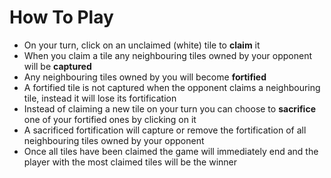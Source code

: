 <h1>How To Play</h1>
<ul>
        <li> On your turn, click on an unclaimed (white) tile to <b>claim</b> it </li>
        <li> When you claim a tile any neighbouring tiles owned by your opponent will be <b>captured</b> </li>
        <li> Any neighbouring tiles owned by you will become <b>fortified</b> </li>
        <li> A fortified tile is not captured when the opponent claims a neighbouring tile, instead it will lose its fortification </li>
        <li> Instead of claiming a new tile on your turn you can choose to <b>sacrifice</b> one of your fortified ones by clicking on it </li>
        <li> A sacrificed fortification will capture or remove the fortification of all neighbouring tiles owned by your opponent </li>    	
    	  <li> Once all tiles have been claimed the game will immediately end and the player with the most claimed tiles will be the winner</li>        	    	 
</ul>
